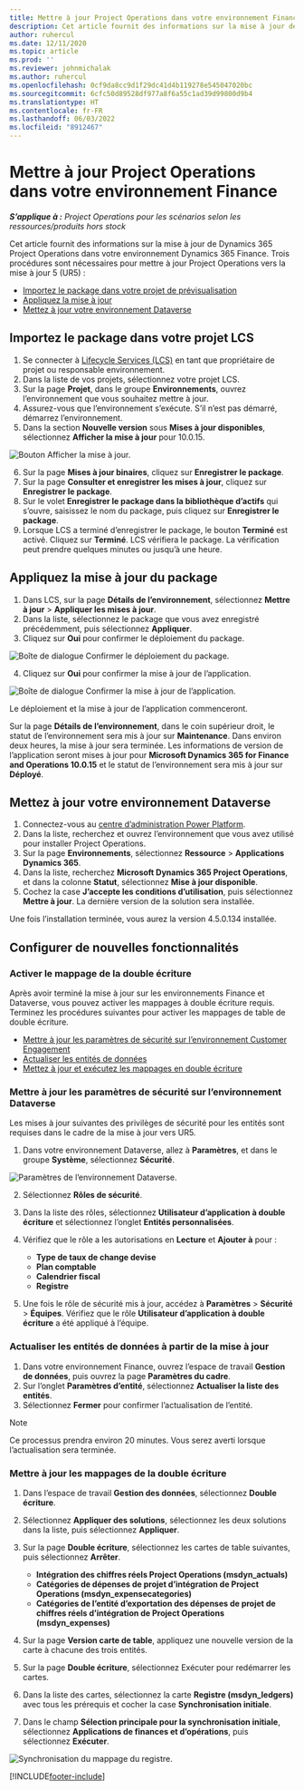 ```yaml
---
title: Mettre à jour Project Operations dans votre environnement Finance
description: Cet article fournit des informations sur la mise à jour de Project Operations dans votre environnement Dynamics 365 Finance.
author: ruhercul
ms.date: 12/11/2020
ms.topic: article
ms.prod: ''
ms.reviewer: johnmichalak
ms.author: ruhercul
ms.openlocfilehash: 0cf9da8cc9d1f29dc41d4b119278e545047020bc
ms.sourcegitcommit: 6cfc50d89528df977a8f6a55c1ad39d99800d9b4
ms.translationtype: HT
ms.contentlocale: fr-FR
ms.lasthandoff: 06/03/2022
ms.locfileid: "8912467"
---
```

# <a name="update-project-operations-in-your-finance-environment"></a>Mettre à jour Project Operations dans votre environnement Finance

_**S’applique à :** Project Operations pour les scénarios selon les ressources/produits hors stock_


Cet article fournit des informations sur la mise à jour de Dynamics 365 Project Operations dans votre environnement Dynamics 365 Finance. Trois procédures sont nécessaires pour mettre à jour Project Operations vers la mise à jour 5 (UR5) :

- [Importez le package dans votre projet de prévisualisation](#import)
- [Appliquez la mise à jour](#apply)
- [Mettez à jour votre environnement Dataverse](#update)

## <a name="import-the-package-into-your-lcs-project"></a><a name="import"></a>Importez le package dans votre projet LCS

1. Se connecter à [Lifecycle Services (LCS)](https://lcs.dynamics.com/) en tant que propriétaire de projet ou responsable environnement.
2. Dans la liste de vos projets, sélectionnez votre projet LCS.
3. Sur la page **Projet**, dans le groupe **Environnements**, ouvrez l’environnement que vous souhaitez mettre à jour.
4. Assurez-vous que l’environnement s’exécute. S’il n’est pas démarré, démarrez l’environnement.
5. Dans la section **Nouvelle version** sous **Mises à jour disponibles**, sélectionnez **Afficher la mise à jour** pour 10.0.15.

![Bouton Afficher la mise à jour.](media/view-update.png)

6. Sur la page **Mises à jour binaires**, cliquez sur **Enregistrer le package**.
7. Sur la page **Consulter et enregistrer les mises à jour**, cliquez sur **Enregistrer le package**.
8. Sur le volet **Enregistrer le package dans la bibliothèque d’actifs** qui s’ouvre, saisissez le nom du package, puis cliquez sur **Enregistrer le package**.
9. Lorsque LCS a terminé d’enregistrer le package, le bouton **Terminé** est activé. Cliquez sur **Terminé**. LCS vérifiera le package. La vérification peut prendre quelques minutes ou jusqu’à une heure.


## <a name="apply-the-package-update"></a><a name="apply"></a>Appliquez la mise à jour du package

1. Dans LCS, sur la page **Détails de l’environnement**, sélectionnez **Mettre à jour** > **Appliquer les mises à jour**.
2. Dans la liste, sélectionnez le package que vous avez enregistré précédemment, puis sélectionnez **Appliquer**.
3. Cliquez sur **Oui** pour confirmer le déploiement du package.

![Boîte de dialogue Confirmer le déploiement du package.](media/confirm-package-deployment.png)

4. Cliquez sur **Oui** pour confirmer la mise à jour de l’application.

![Boîte de dialogue Confirmer la mise à jour de l’application.](media/confirm-application-update.png)

Le déploiement et la mise à jour de l’application commenceront. 

Sur la page **Détails de l’environnement**, dans le coin supérieur droit, le statut de l’environnement sera mis à jour sur **Maintenance**. Dans environ deux heures, la mise à jour sera terminée. Les informations de version de l’application seront mises à jour pour **Microsoft Dynamics 365 for Finance and Operations 10.0.15** et le statut de l’environnement sera mis à jour sur **Déployé**.


## <a name="update-your-dataverse-environment"></a><a name="update"></a>Mettez à jour votre environnement Dataverse

1. Connectez-vous au [centre d’administration Power Platform](https://admin.powerplatform.com/).
2. Dans la liste, recherchez et ouvrez l’environnement que vous avez utilisé pour installer Project Operations.
3. Sur la page **Environnements**, sélectionnez **Ressource** > **Applications Dynamics 365**.
4. Dans la liste, recherchez **Microsoft Dynamics 365 Project Operations**, et dans la colonne **Statut**, sélectionnez **Mise à jour disponible**.
5. Cochez la case **J’accepte les conditions d’utilisation**, puis sélectionnez **Mettre à jour**. La dernière version de la solution sera installée.

Une fois l’installation terminée, vous aurez la version 4.5.0.134 installée.

## <a name="configure-new-features"></a>Configurer de nouvelles fonctionnalités

### <a name="enable-dual-write-mapping"></a>Activer le mappage de la double écriture

Après avoir terminé la mise à jour sur les environnements Finance et Dataverse, vous pouvez activer les mappages à double écriture requis. Terminez les procédures suivantes pour activer les mappages de table de double écriture.

- [Mettre à jour les paramètres de sécurité sur l’environnement Customer Engagement](#security)
- [Actualiser les entités de données](#refresh)
- [Mettez à jour et exécutez les mappages en double écriture](#run)

### <a name="update-security-settings-on-the-dataverse-environment"></a><a name="security"></a>Mettre à jour les paramètres de sécurité sur l’environnement Dataverse

Les mises à jour suivantes des privilèges de sécurité pour les entités sont requises dans le cadre de la mise à jour vers UR5.

1. Dans votre environnement Dataverse, allez à **Paramètres**, et dans le groupe **Système**, sélectionnez **Sécurité**.

![Paramètres de l’environnement Dataverse.](media/Picture21.png)

2. Sélectionnez **Rôles de sécurité**.
3. Dans la liste des rôles, sélectionnez **Utilisateur d’application à double écriture** et sélectionnez l’onglet **Entités personnalisées**. 
4. Vérifiez que le rôle a les autorisations en **Lecture** et **Ajouter à** pour :

      - **Type de taux de change devise**
      - **Plan comptable** 
      - **Calendrier fiscal** 
      - **Registre**

5. Une fois le rôle de sécurité mis à jour, accédez à **Paramètres** > **Sécurité** > **Équipes**. Vérifiez que le rôle **Utilisateur d’application à double écriture** a été appliqué à l’équipe. 

### <a name="refresh-data-entities-from-the-update"></a><a name="refresh"></a>Actualiser les entités de données à partir de la mise à jour

1. Dans votre environnement Finance, ouvrez l’espace de travail **Gestion de données**, puis ouvrez la page **Paramètres du cadre**.
2. Sur l’onglet **Paramètres d’entité**, sélectionnez **Actualiser la liste des entités**.
3. Sélectionnez **Fermer** pour confirmer l’actualisation de l’entité.

 > [!NOTE]
 > Ce processus prendra environ 20 minutes. Vous serez averti lorsque l’actualisation sera terminée.

### <a name="update-dual-write-mappings"></a><a name="run"></a>Mettre à jour les mappages de la double écriture

1. Dans l’espace de travail **Gestion des données**, sélectionnez **Double écriture**.
2. Sélectionnez **Appliquer des solutions**, sélectionnez les deux solutions dans la liste, puis sélectionnez **Appliquer**.
3. Sur la page **Double écriture**, sélectionnez les cartes de table suivantes, puis sélectionnez **Arrêter**.

    - **Intégration des chiffres réels Project Operations (msdyn_actuals)**
    - **Catégories de dépenses de projet d’intégration de Project Operations (msdyn_expensecategories)**
    - **Catégories de l’entité d’exportation des dépenses de projet de chiffres réels d’intégration de Project Operations (msdyn_expenses)**

4. Sur la page **Version carte de table**, appliquez une nouvelle version de la carte à chacune des trois entités.
5. Sur la page **Double écriture**, sélectionnez Exécuter pour redémarrer les cartes.
6. Dans la liste des cartes, sélectionnez la carte **Registre (msdyn_ledgers)** avec tous les prérequis et cocher la case **Synchronisation initiale**. 
7. Dans le champ **Sélection principale pour la synchronisation initiale**, sélectionnez **Applications de finances et d’opérations**, puis sélectionnez **Exécuter**.
 
 ![Synchronisation du mappage du registre.](media/DW6.png)
 


[!INCLUDE[footer-include](../includes/footer-banner.md)]